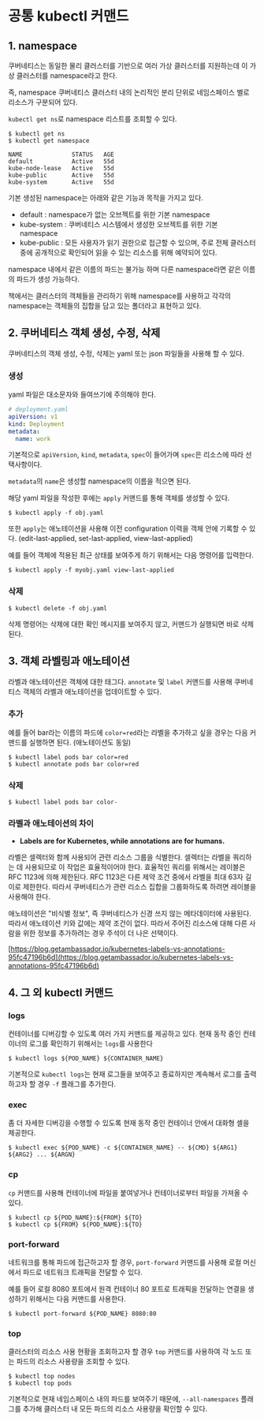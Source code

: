 # 공통 kubectl 커맨드

## 1. namespace

쿠버네티스는 동일한 물리 클러스터를 기반으로 여러 가상 클러스터를 지원하는데 이 가상 클러스터를 namespace라고 한다.

즉, namespace 쿠버네티스 클러스터 내의 논리적인 분리 단위로 네임스페이스 별로 리소스가 구분되어 있다.

`kubectl get ns`로 namespace 리스트를 조회할 수 있다.

```
$ kubectl get ns
$ kubectl get namespace

NAME              STATUS   AGE
default           Active   55d
kube-node-lease   Active   55d
kube-public       Active   55d
kube-system       Active   55d
```

기본 생성된 namespace는 아래와 같은 기능과 목적을 가지고 있다.

- default : namespace가 없는 오브젝트를 위한 기본 namespace
- kube-system : 쿠버네티스 시스템에서 생성한 오브젝트를 위한 기본 namespace
- kube-public : 모든 사용자가 읽기 권한으로 접근할 수 있으며, 주로 전체 클러스터 중에 공개적으로 확인되어 읽을 수 있는 리소스를 위해 예약되어 있다.

namespace 내에서 같은 이름의 파드는 불가능 하며 다른 namespace라면 같은 이름의 파드가 생성 가능하다.

책에서는 클러스터의 객체들을 관리하기 위해 namespace를 사용하고 각각의 namespace는 객체들의 집합을 담고 있는 폴더라고 표현하고 있다.

## 2. 쿠버네티스 객체 생성, 수정, 삭제

쿠버네티스의 객체 생성, 수정, 삭제는 yaml 또는 json 파일들을 사용해 할 수 있다.

### 생성

yaml 파일은 대소문자와 들여쓰기에 주의해야 한다.

```yaml
# deployment.yaml
apiVersion: v1
kind: Deployment
metadata:
  name: work
```

기본적으로 `apiVersion`, `kind`, `metadata`, `spec`이 들어가며 `spec`은 리소스에 따라 선택사항이다.

`metadata`의 `name`은 생성할 namespace의 이름을 적으면 된다.

해당 yaml 파일을 작성한 후에는 `apply` 커맨드를 통해 객체를 생성할 수 있다.

```
$ kubectl apply -f obj.yaml
```

또한 `apply`는 애노테이션을 사용해 이전 configuration 이력을 객체 안에 기록할 수 있다.
(edit-last-applied, set-last-applied, view-last-applied)

예를 들어 객체에 적용된 최근 상태를 보여주게 하기 위해서는 다음 명령어를 입력한다.

```
$ kubectl apply -f myobj.yaml view-last-applied
```

### 삭제

```
$ kubectl delete -f obj.yaml
```

삭제 명령어는 삭제에 대한 확인 메시지를 보여주지 않고, 커맨드가 실행되면 바로 삭제된다.

## 3. 객체 라벨링과 애노테이션

라벨과 애노테이션은 객체에 대한 태그다. `annotate` 및 `label` 커맨드를 사용해 쿠버네티스 객체의 라벨과 애노테이션을 업데이트할 수 있다.

### 추가

예를 들어 bar라는 이름의 파드에 `color=red`라는 라벨을 추가하고 싶을 경우는 다음 커맨드를 실행하면 된다. (애노테이션도 동일)

```
$ kubectl label pods bar color=red
$ kubectl annotate pods bar color=red
```

### 삭제

```
$ kubectl label pods bar color-
```

### 라벨과 애노테이션의 차이

- **Labels are for Kubernetes, while annotations are for humans.**

라벨은 셀렉터와 함께 사용되어 관련 리소스 그룹을 식별한다. 셀렉터는 라벨을 쿼리하는 데 사용되므로 이 작업은 효율적이어야 한다. 효율적인 쿼리를 위해서는 레이블은 RFC 1123에 의해 제한된다. RFC 1123은 다른 제약 조건 중에서 라벨을 최대 63자 길이로 제한한다. 따라서 쿠버네티스가 관련 리소스 집합을 그룹화하도록 하려면 레이블을 사용해야 한다.

애노테이션은 "비식별 정보", 즉 쿠버네티스가 신경 쓰지 않는 메타데이터에 사용된다. 따라서 애노테이션 키와 값에는 제약 조건이 없다. 따라서 주어진 리소스에 대해 다른 사람을 위한 정보를 추가하려는 경우 주석이 더 나은 선택이다.

[https://blog.getambassador.io/kubernetes-labels-vs-annotations-95fc47196b6d](https://blog.getambassador.io/kubernetes-labels-vs-annotations-95fc47196b6d)

## 4. 그 외 kubectl 커맨드

### logs

컨테이너를 디버깅할 수 있도록 여러 가지 커맨드를 제공하고 있다. 현재 동작 중인 컨테이너의 로그를 확인하기 위해서는 `logs`를 사용한다

```
$ kubectl logs ${POD_NAME} ${CONTAINER_NAME}
```

기본적으로 `kubectl logs`는 현재 로그들을 보여주고 종료하지만 계속해서 로그를 출력하고자 할 경우 `-f` 플래그를 추가한다.

### exec

좀 더 자세한 디버깅을 수행할 수 있도록 현재 동작 중인 컨테이너 안에서 대화형 셸을 제공한다.

```
$ kubectl exec ${POD_NAME} -c ${CONTAINER_NAME} -- ${CMD} ${ARG1} ${ARG2} ... ${ARGN}
```

### cp

`cp` 커맨드를 사용해 컨테이너에 파일을 붙여넣거나 컨테이너로부터 파일을 가져올 수 있다.

```
$ kubectl cp ${POD_NAME}:${FROM} ${TO}
$ kubectl cp ${FROM} ${POD_NAME}:${TO}
```

### port-forward

네트워크를 통해 파드에 접근하고자 할 경우, `port-forward` 커맨드를 사용해 로컬 머신에서 파드로 네트워크 트래픽을 전달할 수 있다.

예를 들어 로컬 8080 포트에서 원격 컨테이너 80 포트로 트래픽을 전달하는 연결을 생성하기 위해서는 다음 커맨드를 사용한다.

```
$ kubectl port-forward ${POD_NAME} 8080:80
```

### top

클러스터의 리소스 사용 현황을 조회하고자 할 경우 `top` 커맨드를 사용하여 각 노드 또는 파드의 리소스 사용량을 조회할 수 있다.

```
$ kubectl top nodes
$ kubectl top pods
```

기본적으로 현재 네임스페이스 내의 파드를 보여주기 때문에, `--all-namespaces` 플래그를 추가해 클러스터 내 모든 파드의 리소스 사용량을 확인할 수 있다.
